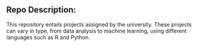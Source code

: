 ## Repo Description:

This repository entails projects assigned by the university. These projects can vary in type, from data analysis to machine learning, using different languages such as R and Python.
